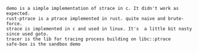 	demo is a simple implementation of strace in c. It didn't work as expected. 
	rust-ptrace is a ptrace implemented in rust. quite naive and brute-force.
	strace is implemented in c and used in linux. It's  a little bit nasty since used goto.
    tracer is the lib for tracing process building on libc::ptrace
    safe-box is the sandbox demo